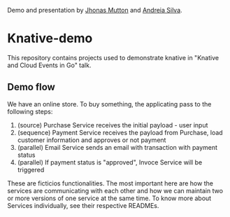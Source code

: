 Demo and presentation by [Jhonas Mutton](https://github.com/JhonasMutton) and [Andreia Silva](https://github.com/andreiac-silva).

# Knative-demo
This repository contains projects used to demonstrate knative in "Knative and Cloud Events in Go" talk.


## Demo flow

We have an online store. To buy something, the applicating pass to the following steps:

1. (source) Purchase Service receives the initial payload - user input
2. (sequence) Payment Service receives the payload from Purchase, load customer information and approves or not payment
3. (parallel) Email Service sends an email with transaction with payment status
4. (parallel) If payment status is "approved", Invoce Service will be triggered

These are ficticios functionalities. The most important here are how the services are communicating with each other and how we can maintain two or more versions of one service at the same time. 
To know more about Services individually, see their respective READMEs. 
